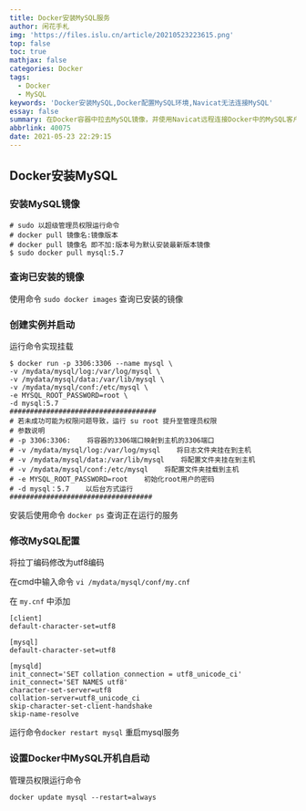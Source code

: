 ```yaml
---
title: Docker安装MySQL服务
author: 闲花手札
img: 'https://files.islu.cn/article/20210523223615.png'
top: false
toc: true
mathjax: false
categories: Docker
tags:
  - Docker
  - MySQL
keywords: 'Docker安装MySQL,Docker配置MySQL环境,Navicat无法连接MySQL'
essay: false
summary: 在Docker容器中拉去MySQL镜像，并使用Navicat远程连接Docker中的MySQL客户端
abbrlink: 40075
date: 2021-05-23 22:29:15
---
```


## Docker安装MySQL

### 安装MySQL镜像

```shell
# sudo 以超级管理员权限运行命令
# docker pull 镜像名:镜像版本
# docker pull 镜像名 即不加:版本号为默认安装最新版本镜像
$ sudo docker pull mysql:5.7
```

### 查询已安装的镜像

使用命令 `sudo docker images` 查询已安装的镜像

### 创建实例并启动

运行命令实现挂载

```shell
$ docker run -p 3306:3306 --name mysql \
-v /mydata/mysql/log:/var/log/mysql \
-v /mydata/mysql/data:/var/lib/mysql \
-v /mydata/mysql/conf:/etc/mysql \
-e MYSQL_ROOT_PASSWORD=root \
-d mysql:5.7
####################################
# 若未成功可能为权限问题导致，运行 su root 提升至管理员权限
# 参数说明
# -p 3306:3306:    将容器的3306端口映射到主机的3306端口
# -v /mydata/mysql/log:/var/log/mysql    将日志文件夹挂在到主机
# -v /mydata/mysql/data:/var/lib/mysql    将配置文件夹挂在到主机
# -v /mydata/mysql/conf:/etc/mysql    将配置文件夹挂载到主机
# -e MYSQL_ROOT_PASSWORD=root    初始化root用户的密码
# -d mysql：5.7    以后台方式运行
###################################
```

安装后使用命令 `docker ps` 查询正在运行的服务

### 修改MySQL配置

将拉丁编码修改为utf8编码

在cmd中输入命令 `vi /mydata/mysql/conf/my.cnf`

在 `my.cnf` 中添加

```shell
[client]
default-character-set=utf8

[mysql]
default-character-set=utf8

[mysqld]
init_connect='SET collation_connection = utf8_unicode_ci'
init_connect='SET NAMES utf8'
character-set-server=utf8
collation-server=utf8_unicode_ci
skip-character-set-client-handshake
skip-name-resolve                
```

运行命令`docker restart mysql` 重启mysql服务

### 设置Docker中MySQL开机自启动

管理员权限运行命令

```shell
docker update mysql --restart=always
```
